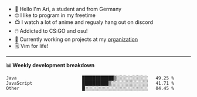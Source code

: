* 👋 Hello I'm Ari, a student and from Germany
* 🤓 I like to program in my freetime
* 📺 I watch a lot of anime and regualy hang out on discord
* 🖱️ Addicted to CS:GO and osu!
* 👷 Currently working on projects at my [organization](https://github.com/aridevelopment-de)
* 🗒️ Vim for life!

<hr />

**📊 Weekly development breakdown**

<!--START_SECTION:waka-->

```text
Java                         ████████████▒░░░░░░░░░░░░   49.25 %
JavaScript                   ██████████▒░░░░░░░░░░░░░░   41.71 %
Other                        █░░░░░░░░░░░░░░░░░░░░░░░░   04.45 %
```

<!--END_SECTION:waka-->
